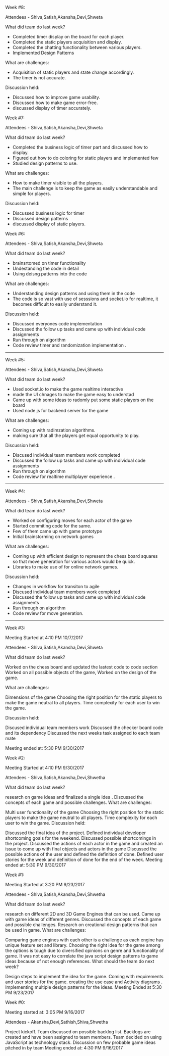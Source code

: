 Week #8:

Attendees - Shiva,Satish,Akansha,Devi,Shweta

What did team do last week?
- Completed timer display on the board for each player.
- Completed the static players acquisition and display.
- Completed the chatting functionality between various players.
- Implemented Design Patterns

What are challenges:
- Acquisition of static players and state change accordingly. 
- The timer is not accurate.

Discussion held:

- Discussed how to improve game usability. 
- Discussed how to make game error-free.
- discussed display of timer accurately.



Week #7:

Attendees - Shiva,Satish,Akansha,Devi,Shweta

What did team do last week?
- Completed the business logic of timer part and discussed how to display.
- Figured out how to do coloring for static players and implemented few
- Studied design patterns to use.

What are challenges:
- How to make timer visible to all the players. 
- The main challenge is to keep the game as easily understandable and simple for players.

Discussion held:

- Discussed business logic for timer 
- Discussed design patterns
- discussed display of static players.

Week #6:

Attendees - Shiva,Satish,Akansha,Devi,Shweta

What did team do last week?
- brainsrtomed on timer functionality 
- Undestanding the code in detail 
- Using deisng patterns into the code 

What are challenges:
- Understanding design patterns and using them in the code 
- The code is so vast with use of sesssions and socket.io for realtime, it becomes difficult to easily understand it.


Discussion held:

- Discussed everyones code implementation 
- Discussed the follow up tasks and came up with individual code assignments
- Run through on algorithm 
- Code review timer and randomization implementation .

***

Week #5:

Attendees - Shiva,Satish,Akansha,Devi,Shweta

What did team do last week?
- Used socket.io to make the game realtime interactive
- made the UI chnages to make the game easy to understad
- Came up with some ideas to radomly put some static players on the board
- Used node js for backend server for the game 

What are challenges:
- Coming up with radimzation algorithms.
- making sure that all the players get equal opportunity to play.


Discussion held:

- Discused individual team members work completed
- Discussed the follow up tasks and came up with individual code assignments
- Run through on algorithm 
- Code review for realtime multiplayer experience .

***

Week #4:

Attendees - Shiva,Satish,Akansha,Devi,Shweta

What did team do last week?
- Worked on configuring moves for each actor of the game
- Started commiting code for the same.
- Few of them came up  with game prototype
- Initial brainstorming on network games

What are challenges:
- Coming up with efficient design to represent the chess board squares so that move generation for various actors would be quick.
- Libraries to make use of for online network games.


Discussion held:

- Changes in workflow for transiton to agile 
- Discused individual team members work completed
- Discussed the follow up tasks and came up with individual code assignments
- Run through on algorithm 
- Code review for move generation.

***

Week #3:

Meeting Started at 4:10 PM 10/7/2017

Attendees - Shiva,Satish,Akansha,Devi,Shweta

What did team do last week?

Worked on the chess board and updated the lastest code to code section
Worked on all possible objects of the game,
Worked on the design  of the game.

What are challenges:

Dimensions of the game
Choosing the right position for the static players to make the game neutral to all players.
Time complexity for each user to win the game.

Discussion held:

Discused individual team members work
Discussed the checker board code and its dependency
Discussed the next weeks task assigned to each team mate

Meeting ended at: 5:30 PM 9/30/2017




Week #2:

Meeting Started at 4:10 PM 9/30/2017

Attendees - Shiva,Satish,Akansha,Devi,Shwetha

What did team do last week?

research on game ideas and finalized a single idea .
Discussed the concepts of each game and possible challenges.
What are challenges:

Multi user functionality of the game
Choosing the right position for the static players to make the game neutral to all players.
Time complexity for each user to win the game.
Discussion held:

Discussed the final idea of the project.
Defined individual developer shortcoming goals for the weekend.
Discussed possible shortcomings in the project.
Discussed the actions of each actor in the game and created an issue to come up with final objects and actors in the game
Discussed the possible actions of the user and defined the definition of done.
Defined user stories for the week and definition of done for the end of the week.
Meeting ended at: 5:30 PM 9/30/2017

Week #1:

Meeting Started at 3:20 PM 9/23/2017

Attendees - Shiva,Satish,Akansha,Devi,Shwetha

What did team do last week?

research on different 2D and 3D Game Engines that can be used.
Came up with game ideas of different genres.
Discussed the concepts of each game and possible challenges.
Research on creational design patterns that can be used in game.
What are challenges:

Comparing game engines with each other is a challenge as each engine has unique feature set and library.
Choosing the right idea for the game among the options is tough due to diversified opinions on genre and functionality of game.
It was not easy to correlate the java script design patterns to game ideas because of not enough references.
What should the team do next week?

Design steps to implement the idea for the game.
Coming with requirements and user stories for the game.
creating the use case and Activity diagrams .
Implementing multiple design patterns for the ideas.
Meeting Ended at 5:30 PM 9/23/2017

Week #0:

Meeting started at: 3:05 PM 9/16/2017

Attendees - Akansha,Devi,Sathish,Shiva,Shwetha

Project kickoff.
Team discussed on possible backlog list.
Backlogs are created and have been assigned to team members.
Team decided on using JavaScript as technology stack.
Discussion on few probable game ideas pitched in by team
Meeting ended at: 4:30 PM 9/16/2017
